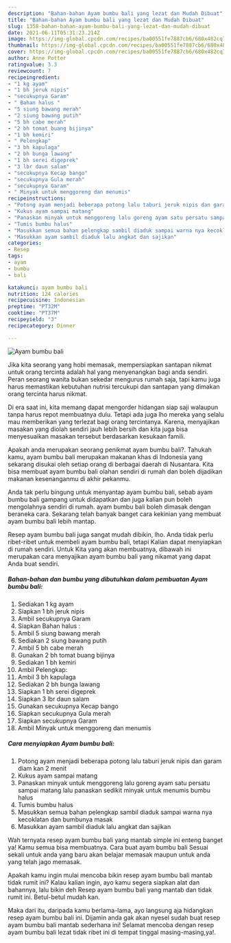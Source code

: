 ```yaml
---
description: "Bahan-bahan Ayam bumbu bali yang lezat dan Mudah Dibuat"
title: "Bahan-bahan Ayam bumbu bali yang lezat dan Mudah Dibuat"
slug: 1358-bahan-bahan-ayam-bumbu-bali-yang-lezat-dan-mudah-dibuat
date: 2021-06-11T05:31:23.214Z
image: https://img-global.cpcdn.com/recipes/ba00551fe7887cb6/680x482cq70/ayam-bumbu-bali-foto-resep-utama.jpg
thumbnail: https://img-global.cpcdn.com/recipes/ba00551fe7887cb6/680x482cq70/ayam-bumbu-bali-foto-resep-utama.jpg
cover: https://img-global.cpcdn.com/recipes/ba00551fe7887cb6/680x482cq70/ayam-bumbu-bali-foto-resep-utama.jpg
author: Anne Potter
ratingvalue: 3.3
reviewcount: 7
recipeingredient:
- "1 kg ayam"
- "1 bh jeruk nipis"
- "secukupnya Garam"
- " Bahan halus "
- "5 siung bawang merah"
- "2 siung bawang putih"
- "5 bh cabe merah"
- "2 bh tomat buang bijinya"
- "1 bh kemiri"
- " Pelengkap"
- "3 bh kapulaga"
- "2 bh bunga lawang"
- "1 bh serei digeprek"
- "3 lbr daun salam"
- "secukupnya Kecap bango"
- "secukupnya Gula merah"
- "secukupnya Garam"
- " Minyak untuk menggoreng dan menumis"
recipeinstructions:
- "Potong ayam menjadi beberapa potong lalu taburi jeruk nipis dan garam diam kan 2 menit"
- "Kukus ayam sampai matang"
- "Panaskan minyak untuk menggoreng lalu goreng ayam satu persatu sampai matang lalu panaskan sedikit minyak untuk menumis bumbu halus"
- "Tumis bumbu halus"
- "Masukkan semua bahan pelengkap sambil diaduk sampai warna nya kecoklatan dan bumbunya masak"
- "Masukkan ayam sambil diaduk lalu angkat dan sajikan"
categories:
- Resep
tags:
- ayam
- bumbu
- bali

katakunci: ayam bumbu bali 
nutrition: 124 calories
recipecuisine: Indonesian
preptime: "PT32M"
cooktime: "PT37M"
recipeyield: "3"
recipecategory: Dinner

---
```



![Ayam bumbu bali](https://img-global.cpcdn.com/recipes/ba00551fe7887cb6/680x482cq70/ayam-bumbu-bali-foto-resep-utama.jpg)

Jika kita seorang yang hobi memasak, mempersiapkan santapan nikmat untuk orang tercinta adalah hal yang menyenangkan bagi anda sendiri. Peran seorang  wanita bukan sekedar mengurus rumah saja, tapi kamu juga harus memastikan kebutuhan nutrisi tercukupi dan santapan yang dimakan orang tercinta harus nikmat.

Di era  saat ini, kita memang dapat mengorder hidangan siap saji walaupun tanpa harus repot membuatnya dulu. Tetapi ada juga lho mereka yang selalu mau memberikan yang terlezat bagi orang tercintanya. Karena, menyajikan masakan yang diolah sendiri jauh lebih bersih dan kita juga bisa menyesuaikan masakan tersebut berdasarkan kesukaan famili. 



Apakah anda merupakan seorang penikmat ayam bumbu bali?. Tahukah kamu, ayam bumbu bali merupakan makanan khas di Indonesia yang sekarang disukai oleh setiap orang di berbagai daerah di Nusantara. Kita bisa membuat ayam bumbu bali olahan sendiri di rumah dan boleh dijadikan makanan kesenanganmu di akhir pekanmu.

Anda tak perlu bingung untuk menyantap ayam bumbu bali, sebab ayam bumbu bali gampang untuk didapatkan dan juga kalian pun boleh mengolahnya sendiri di rumah. ayam bumbu bali boleh dimasak dengan beraneka cara. Sekarang telah banyak banget cara kekinian yang membuat ayam bumbu bali lebih mantap.

Resep ayam bumbu bali juga sangat mudah dibikin, lho. Anda tidak perlu ribet-ribet untuk membeli ayam bumbu bali, tetapi Kalian dapat menyiapkan di rumah sendiri. Untuk Kita yang akan membuatnya, dibawah ini merupakan cara menyajikan ayam bumbu bali yang nikamat yang dapat Anda buat sendiri.

<!--inarticleads1-->

##### Bahan-bahan dan bumbu yang dibutuhkan dalam pembuatan Ayam bumbu bali:

1. Sediakan 1 kg ayam
1. Siapkan 1 bh jeruk nipis
1. Ambil secukupnya Garam
1. Siapkan  Bahan halus :
1. Ambil 5 siung bawang merah
1. Sediakan 2 siung bawang putih
1. Ambil 5 bh cabe merah
1. Gunakan 2 bh tomat buang bijinya
1. Sediakan 1 bh kemiri
1. Ambil  Pelengkap:
1. Ambil 3 bh kapulaga
1. Sediakan 2 bh bunga lawang
1. Siapkan 1 bh serei digeprek
1. Siapkan 3 lbr daun salam
1. Gunakan secukupnya Kecap bango
1. Siapkan secukupnya Gula merah
1. Siapkan secukupnya Garam
1. Ambil  Minyak untuk menggoreng dan menumis




<!--inarticleads2-->

##### Cara menyiapkan Ayam bumbu bali:

1. Potong ayam menjadi beberapa potong lalu taburi jeruk nipis dan garam diam kan 2 menit
1. Kukus ayam sampai matang
1. Panaskan minyak untuk menggoreng lalu goreng ayam satu persatu sampai matang lalu panaskan sedikit minyak untuk menumis bumbu halus
1. Tumis bumbu halus
1. Masukkan semua bahan pelengkap sambil diaduk sampai warna nya kecoklatan dan bumbunya masak
1. Masukkan ayam sambil diaduk lalu angkat dan sajikan




Wah ternyata resep ayam bumbu bali yang mantab simple ini enteng banget ya! Kamu semua bisa membuatnya. Cara buat ayam bumbu bali Sesuai sekali untuk anda yang baru akan belajar memasak maupun untuk anda yang telah jago memasak.

Apakah kamu ingin mulai mencoba bikin resep ayam bumbu bali mantab tidak rumit ini? Kalau kalian ingin, ayo kamu segera siapkan alat dan bahannya, lalu bikin deh Resep ayam bumbu bali yang mantab dan tidak rumit ini. Betul-betul mudah kan. 

Maka dari itu, daripada kamu berlama-lama, ayo langsung aja hidangkan resep ayam bumbu bali ini. Dijamin anda gak akan nyesel sudah buat resep ayam bumbu bali mantab sederhana ini! Selamat mencoba dengan resep ayam bumbu bali lezat tidak ribet ini di tempat tinggal masing-masing,ya!.


